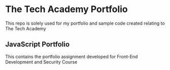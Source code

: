 # The Tech Academy Portfolio
This repo is solely used for my portfolio and sample code created relating to The Tech Academy

## JavaScript Portfolio
This contains the portfolio assignment developed for Front-End Development and Security Course
